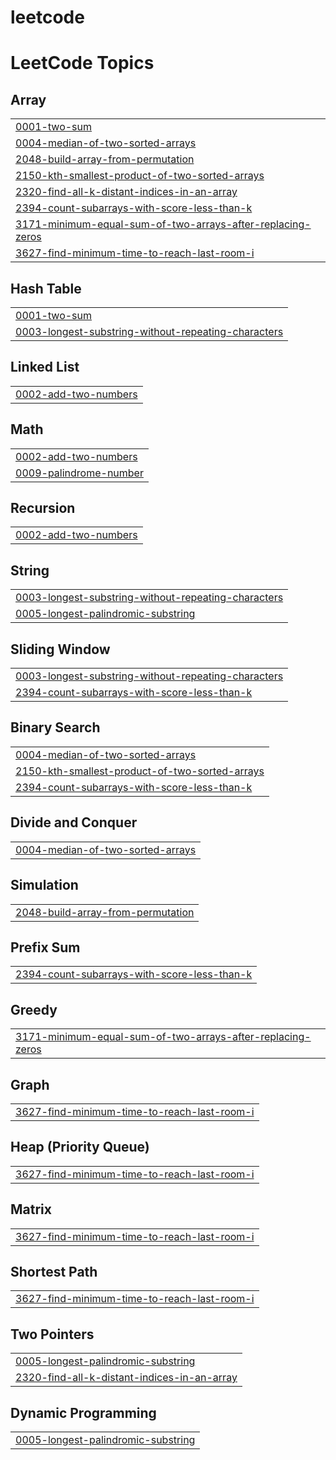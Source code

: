 # leetcode
<!---LeetCode Topics Start-->
# LeetCode Topics
## Array
|  |
| ------- |
| [0001-two-sum](https://github.com/alepspizzetti/leetcode/tree/master/0001-two-sum) |
| [0004-median-of-two-sorted-arrays](https://github.com/alepspizzetti/leetcode/tree/master/0004-median-of-two-sorted-arrays) |
| [2048-build-array-from-permutation](https://github.com/alepspizzetti/leetcode/tree/master/2048-build-array-from-permutation) |
| [2150-kth-smallest-product-of-two-sorted-arrays](https://github.com/alepspizzetti/leetcode/tree/master/2150-kth-smallest-product-of-two-sorted-arrays) |
| [2320-find-all-k-distant-indices-in-an-array](https://github.com/alepspizzetti/leetcode/tree/master/2320-find-all-k-distant-indices-in-an-array) |
| [2394-count-subarrays-with-score-less-than-k](https://github.com/alepspizzetti/leetcode/tree/master/2394-count-subarrays-with-score-less-than-k) |
| [3171-minimum-equal-sum-of-two-arrays-after-replacing-zeros](https://github.com/alepspizzetti/leetcode/tree/master/3171-minimum-equal-sum-of-two-arrays-after-replacing-zeros) |
| [3627-find-minimum-time-to-reach-last-room-i](https://github.com/alepspizzetti/leetcode/tree/master/3627-find-minimum-time-to-reach-last-room-i) |
## Hash Table
|  |
| ------- |
| [0001-two-sum](https://github.com/alepspizzetti/leetcode/tree/master/0001-two-sum) |
| [0003-longest-substring-without-repeating-characters](https://github.com/alepspizzetti/leetcode/tree/master/0003-longest-substring-without-repeating-characters) |
## Linked List
|  |
| ------- |
| [0002-add-two-numbers](https://github.com/alepspizzetti/leetcode/tree/master/0002-add-two-numbers) |
## Math
|  |
| ------- |
| [0002-add-two-numbers](https://github.com/alepspizzetti/leetcode/tree/master/0002-add-two-numbers) |
| [0009-palindrome-number](https://github.com/alepspizzetti/leetcode/tree/master/0009-palindrome-number) |
## Recursion
|  |
| ------- |
| [0002-add-two-numbers](https://github.com/alepspizzetti/leetcode/tree/master/0002-add-two-numbers) |
## String
|  |
| ------- |
| [0003-longest-substring-without-repeating-characters](https://github.com/alepspizzetti/leetcode/tree/master/0003-longest-substring-without-repeating-characters) |
| [0005-longest-palindromic-substring](https://github.com/alepspizzetti/leetcode/tree/master/0005-longest-palindromic-substring) |
## Sliding Window
|  |
| ------- |
| [0003-longest-substring-without-repeating-characters](https://github.com/alepspizzetti/leetcode/tree/master/0003-longest-substring-without-repeating-characters) |
| [2394-count-subarrays-with-score-less-than-k](https://github.com/alepspizzetti/leetcode/tree/master/2394-count-subarrays-with-score-less-than-k) |
## Binary Search
|  |
| ------- |
| [0004-median-of-two-sorted-arrays](https://github.com/alepspizzetti/leetcode/tree/master/0004-median-of-two-sorted-arrays) |
| [2150-kth-smallest-product-of-two-sorted-arrays](https://github.com/alepspizzetti/leetcode/tree/master/2150-kth-smallest-product-of-two-sorted-arrays) |
| [2394-count-subarrays-with-score-less-than-k](https://github.com/alepspizzetti/leetcode/tree/master/2394-count-subarrays-with-score-less-than-k) |
## Divide and Conquer
|  |
| ------- |
| [0004-median-of-two-sorted-arrays](https://github.com/alepspizzetti/leetcode/tree/master/0004-median-of-two-sorted-arrays) |
## Simulation
|  |
| ------- |
| [2048-build-array-from-permutation](https://github.com/alepspizzetti/leetcode/tree/master/2048-build-array-from-permutation) |
## Prefix Sum
|  |
| ------- |
| [2394-count-subarrays-with-score-less-than-k](https://github.com/alepspizzetti/leetcode/tree/master/2394-count-subarrays-with-score-less-than-k) |
## Greedy
|  |
| ------- |
| [3171-minimum-equal-sum-of-two-arrays-after-replacing-zeros](https://github.com/alepspizzetti/leetcode/tree/master/3171-minimum-equal-sum-of-two-arrays-after-replacing-zeros) |
## Graph
|  |
| ------- |
| [3627-find-minimum-time-to-reach-last-room-i](https://github.com/alepspizzetti/leetcode/tree/master/3627-find-minimum-time-to-reach-last-room-i) |
## Heap (Priority Queue)
|  |
| ------- |
| [3627-find-minimum-time-to-reach-last-room-i](https://github.com/alepspizzetti/leetcode/tree/master/3627-find-minimum-time-to-reach-last-room-i) |
## Matrix
|  |
| ------- |
| [3627-find-minimum-time-to-reach-last-room-i](https://github.com/alepspizzetti/leetcode/tree/master/3627-find-minimum-time-to-reach-last-room-i) |
## Shortest Path
|  |
| ------- |
| [3627-find-minimum-time-to-reach-last-room-i](https://github.com/alepspizzetti/leetcode/tree/master/3627-find-minimum-time-to-reach-last-room-i) |
## Two Pointers
|  |
| ------- |
| [0005-longest-palindromic-substring](https://github.com/alepspizzetti/leetcode/tree/master/0005-longest-palindromic-substring) |
| [2320-find-all-k-distant-indices-in-an-array](https://github.com/alepspizzetti/leetcode/tree/master/2320-find-all-k-distant-indices-in-an-array) |
## Dynamic Programming
|  |
| ------- |
| [0005-longest-palindromic-substring](https://github.com/alepspizzetti/leetcode/tree/master/0005-longest-palindromic-substring) |
<!---LeetCode Topics End-->